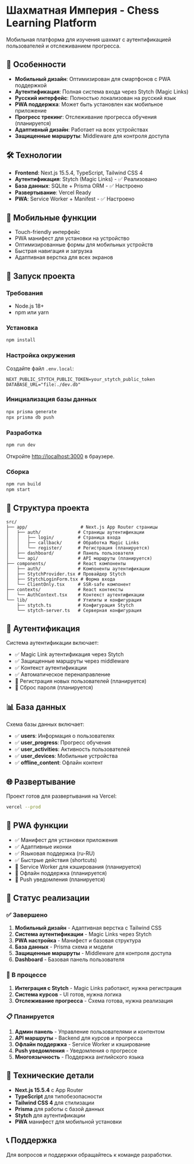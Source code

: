 # Шахматная Империя - Chess Learning Platform

Мобильная платформа для изучения шахмат с аутентификацией пользователей и отслеживанием прогресса.

## 🚀 Особенности

- **Мобильный дизайн**: Оптимизирован для смартфонов с PWA поддержкой
- **Аутентификация**: Полная система входа через Stytch (Magic Links)
- **Русский интерфейс**: Полностью локализован на русский язык
- **PWA поддержка**: Может быть установлен как мобильное приложение
- **Прогресс трекинг**: Отслеживание прогресса обучения (планируется)
- **Адаптивный дизайн**: Работает на всех устройствах
- **Защищенные маршруты**: Middleware для контроля доступа

## 🛠️ Технологии

- **Frontend**: Next.js 15.5.4, TypeScript, Tailwind CSS 4
- **Аутентификация**: Stytch (Magic Links) - ✅ Реализовано
- **База данных**: SQLite + Prisma ORM - ✅ Настроено
- **Развертывание**: Vercel Ready
- **PWA**: Service Worker + Manifest - ✅ Настроено

## 📱 Мобильные функции

- Touch-friendly интерфейс
- PWA манифест для установки на устройство
- Оптимизированные формы для мобильных устройств
- Быстрая навигация и загрузка
- Адаптивная верстка для всех экранов

## 🚀 Запуск проекта

### Требования
- Node.js 18+
- npm или yarn

### Установка
```bash
npm install
```

### Настройка окружения
Создайте файл `.env.local`:
```env
NEXT_PUBLIC_STYTCH_PUBLIC_TOKEN=your_stytch_public_token
DATABASE_URL="file:./dev.db"
```

### Инициализация базы данных
```bash
npx prisma generate
npx prisma db push
```

### Разработка
```bash
npm run dev
```

Откройте [http://localhost:3000](http://localhost:3000) в браузере.

### Сборка
```bash
npm run build
npm start
```

## 📁 Структура проекта

```
src/
├── app/                    # Next.js App Router страницы
│   ├── auth/              # Страницы аутентификации
│   │   ├── login/         # Страница входа
│   │   ├── callback/      # Обработка Magic Links
│   │   └── register/      # Регистрация (планируется)
│   ├── dashboard/         # Панель пользователя
│   └── api/               # API маршруты (планируется)
├── components/            # React компоненты
│   ├── auth/              # Компоненты аутентификации
│   ├── StytchProvider.tsx # Провайдер Stytch
│   ├── StytchLoginForm.tsx # Форма входа
│   └── ClientOnly.tsx     # SSR-safe компонент
├── contexts/              # React контексты
│   └── AuthContext.tsx    # Контекст аутентификации
└── lib/                   # Утилиты и конфигурация
    ├── stytch.ts          # Конфигурация Stytch
    └── stytch-server.ts   # Серверная конфигурация
```

## 🔐 Аутентификация

Система аутентификации включает:
- ✅ Magic Link аутентификация через Stytch
- ✅ Защищенные маршруты через middleware
- ✅ Контекст аутентификации
- ✅ Автоматическое перенаправление
- 🔄 Регистрация новых пользователей (планируется)
- 🔄 Сброс пароля (планируется)

## 📊 База данных

Схема базы данных включает:
- ✅ **users**: Информация о пользователях
- ✅ **user_progress**: Прогресс обучения
- ✅ **user_activities**: Активность пользователей
- ✅ **user_devices**: Мобильные устройства
- ✅ **offline_content**: Офлайн контент

## 🌐 Развертывание

Проект готов для развертывания на Vercel:

```bash
vercel --prod
```

## 📱 PWA функции

- ✅ Манифест для установки приложения
- ✅ Адаптивные иконки
- ✅ Языковая поддержка (ru-RU)
- ✅ Быстрые действия (shortcuts)
- 🔄 Service Worker для кэширования (планируется)
- 🔄 Офлайн поддержка (планируется)
- 🔄 Push уведомления (планируется)

## 🎯 Статус реализации

### ✅ Завершено
1. **Мобильный дизайн** - Адаптивная верстка с Tailwind CSS
2. **Система аутентификации** - Magic Links через Stytch
3. **PWA настройка** - Манифест и базовая структура
4. **База данных** - Prisma схема и модели
5. **Защищенные маршруты** - Middleware для контроля доступа
6. **Dashboard** - Базовая панель пользователя

### 🔄 В процессе
1. **Интеграция с Stytch** - Magic Links работают, нужна регистрация
2. **Система курсов** - UI готов, нужна логика
3. **Отслеживание прогресса** - Схема готова, нужна реализация

### 📋 Планируется
1. **Админ панель** - Управление пользователями и контентом
2. **API маршруты** - Backend для курсов и прогресса
3. **Офлайн поддержка** - Service Worker и кэширование
4. **Push уведомления** - Уведомления о прогрессе
5. **Многоязычность** - Поддержка английского языка

## 🔧 Технические детали

- **Next.js 15.5.4** с App Router
- **TypeScript** для типобезопасности
- **Tailwind CSS 4** для стилизации
- **Prisma** для работы с базой данных
- **Stytch** для аутентификации
- **PWA** манифест для мобильной установки

## 📞 Поддержка

Для вопросов и поддержки обращайтесь к команде разработки.